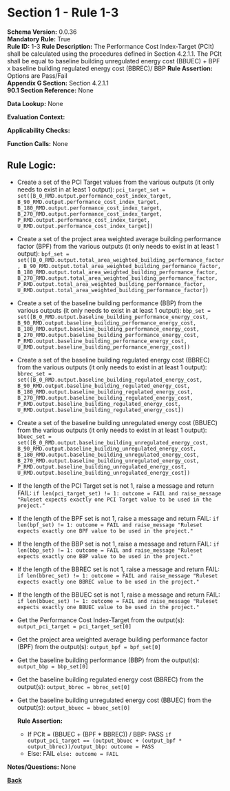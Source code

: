# Section 1 - Rule 1-3
**Schema Version:** 0.0.36  
**Mandatory Rule:** True  
**Rule ID:** 1-3
**Rule Description:** The Performance Cost Index-Target (PCIt) shall be calculated using the procedures defined in Section 4.2.1.1. The PCIt shall be equal to baseline building unregulated energy cost (BBUEC) + BPF x baseline building regulated energy cost (BBREC)/ BBP
**Rule Assertion:** Options are Pass/Fail   
**Appendix G Section:** Section 4.2.1.1  
**90.1 Section Reference:** None  

**Data Lookup:** None  

**Evaluation Context:** 

**Applicability Checks:** 

**Function Calls:** None

## Rule Logic:   

- Create a set of the PCI Target values from the various outputs (it only needs to exist in at least 1 output): `pci_target_set = set([B_0_RMD.output.performance_cost_index_target, B_90_RMD.output.performance_cost_index_target, B_180_RMD.output.performance_cost_index_target, B_270_RMD.output.performance_cost_index_target, P_RMD.output.performance_cost_index_target, U_RMD.output.performance_cost_index_target])`
- Create a set of the project area weighted average building performance factor (BPF) from the various outputs (it only needs to exist in at least 1 output): `bpf_set = set([B_0_RMD.output.total_area_weighted_building_performance_factor, B_90_RMD.output.total_area_weighted_building_performance_factor, B_180_RMD.output.total_area_weighted_building_performance_factor, B_270_RMD.output.total_area_weighted_building_performance_factor, P_RMD.output.total_area_weighted_building_performance_factor, U_RMD.output.total_area_weighted_building_performance_factor])`
- Create a set of the baseline building performance (BBP) from the various outputs (it only needs to exist in at least 1 output): `bbp_set = set([B_0_RMD.output.baseline_building_performance_energy_cost, B_90_RMD.output.baseline_building_performance_energy_cost, B_180_RMD.output.baseline_building_performance_energy_cost, B_270_RMD.output.baseline_building_performance_energy_cost, P_RMD.output.baseline_building_performance_energy_cost, U_RMD.output.baseline_building_performance_energy_cost])`
- Create a set of the baseline building regulated energy cost (BBREC) from the various outputs (it only needs to exist in at least 1 output): `bbrec_set = set([B_0_RMD.output.baseline_building_regulated_energy_cost, B_90_RMD.output.baseline_building_regulated_energy_cost, B_180_RMD.output.baseline_building_regulated_energy_cost, B_270_RMD.output.baseline_building_regulated_energy_cost, P_RMD.output.baseline_building_regulated_energy_cost, U_RMD.output.baseline_building_regulated_energy_cost])`
- Create a set of the baseline building unregulated energy cost (BBUEC) from the various outputs (it only needs to exist in at least 1 output): `bbuec_set = set([B_0_RMD.output.baseline_building_unregulated_energy_cost, B_90_RMD.output.baseline_building_unregulated_energy_cost, B_180_RMD.output.baseline_building_unregulated_energy_cost, B_270_RMD.output.baseline_building_unregulated_energy_cost, P_RMD.output.baseline_building_unregulated_energy_cost, U_RMD.output.baseline_building_unregulated_energy_cost])`
- If the length of the PCI Target set is not 1, raise a message and return FAIL: `if len(pci_target_set) != 1: outcome = FAIL and raise_message "Ruleset expects exactly one PCI Target value to be used in the project."`
- If the length of the BPF set is not 1, raise a message and return FAIL: `if len(bpf_set) != 1: outcome = FAIL and raise_message "Ruleset expects exactly one BPF value to be used in the project."`
- If the length of the BBP set is not 1, raise a message and return FAIL: `if len(bbp_set) != 1: outcome = FAIL and raise_message "Ruleset expects exactly one BBP value to be used in the project."`
- If the length of the BBREC set is not 1, raise a message and return FAIL: `if len(bbrec_set) != 1: outcome = FAIL and raise_message "Ruleset expects exactly one BBREC value to be used in the project."`
- If the length of the BBUEC set is not 1, raise a message and return FAIL: `if len(bbuec_set) != 1: outcome = FAIL and raise_message "Ruleset expects exactly one BBUEC value to be used in the project."`

- Get the Performance Cost Index-Target from the output(s): `output_pci_target = pci_target_set[0]`
- Get the project area weighted average building performance factor (BPF) from the output(s): `output_bpf = bpf_set[0]`
- Get the baseline building performance (BBP) from the output(s): `output_bbp = bbp_set[0]`
- Get the baseline building regulated energy cost (BBREC) from the output(s): `output_bbrec = bbrec_set[0]`
- Get the baseline building unregulated energy cost (BBUEC) from the output(s): `output_bbuec = bbuec_set[0]`

  **Rule Assertion:** 
  - If PCIt = (BBUEC + (BPF * BBREC)) / BBP: PASS `if output_pci_target == (output_bbuec + (output_bpf * output_bbrec))/output_bbp: outcome = PASS`
  - Else: FAIL `else: outcome = FAIL`

**Notes/Questions:** None


**[Back](../_toc.md)**